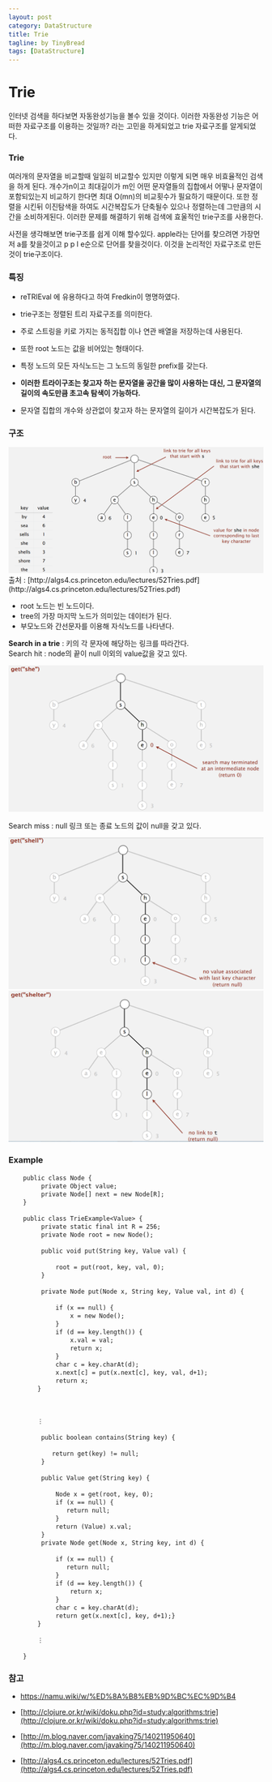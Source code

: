 ```yaml
---
layout: post
category: DataStructure
title: Trie
tagline: by TinyBread
tags: [DataStructure]
---
```



<!--more-->



  
# Trie

인터넷 검색을 하다보면 자동완성기능을 볼수 있을 것이다. 이러한 자동완성 기능은 어떠한 자료구조를 이용하는 것일까? 라는 고민을 하게되었고 trie 자료구조를 알게되었다.

### Trie


여러개의 문자열을 비교할때 일일히 비교할수 있지만 이렇게 되면 매우 비효율적인 검색을 하게 된다.
개수가n이고 최대길이가 m인 어떤 문자열들의 집합에서 어떻나 문자열이 포함되있는지 비교하기 한다면 최대 O(mn)의 비교횟수가 필요하기 때문이다. 또한 정렬을 시킨뒤 이진탐색을 하여도 시간복잡도가 단축될수 있으나 정렬하는데 그만큼의 시간을 소비하게된다. 이러한 문제를 해결하기 위해 검색에 효울적인 trie구조를 사용한다. 

사전을 생각해보면 trie구조를 쉽게 이해 할수있다. apple라는 단어를 찾으려면 가장먼저 a를 찾을것이고 p p l e순으로 단어를 찾을것이다. 이것을 논리적인 자료구조로 만든 것이 trie구조이다.

### 특징  
* reTRIEval 에 유용하다고 하여 Fredkin이 명명하였다. 

* trie구조는 정렬된 트리 자료구조를 의미한다.

* 주로 스트링을 키로 가지는 동적집합 이나 연관 배열을 저장하는데 사용된다. 

* 또한 root 노드는 값을 비어있는 형태이다.

* 특정 노드의 모든 자식노드는 그 노드의 동일한  prefix를 갖는다. 

* **이러한 트라이구조는 찾고자 하는 문자열을 공간을 많이 사용하는 대신, 그 문자열의 길이의 속도만큼 초고속 탐색이 가능하다.**

* 문자열 집합의 개수와 상관없이 찾고자 하는 문자열의 길이가 시간복잡도가 된다.


### 구조  


<img src="/assets/themes/Snail/img/DataStructure/Trie/trieExample.PNG" alt="">
출처 : [http://algs4.cs.princeton.edu/lectures/52Tries.pdf](http://algs4.cs.princeton.edu/lectures/52Tries.pdf)


* root 노드는 빈 노드이다.
* tree의 가장 마지막 노드가 의미있는 데이터가 된다.
* 부모노드와 간선문자를 이용해 자식노드를 나타낸다.

**Search in a trie** : 키의 각 문자에 해당하는 링크를 따라간다.<br>
Search hit : node의 끝이 null 이외의 value값을 갖고 있다.

<img src="/assets/themes/Snail/img/DataStructure/Trie/searchHit.PNG" alt="">




Search miss : null 링크 또는 종료 노드의 값이 null을 갖고 있다.

<img src="/assets/themes/Snail/img/DataStructure/Trie/searchMiss.PNG" alt="">



<img src="/assets/themes/Snail/img/DataStructure/Trie/searchMiss2.PNG" alt="">

### Example

		public class Node {
			 private Object value;
			 private Node[] next = new Node[R];
		}

		public class TrieExample<Value> {
			 private static final int R = 256;
			 private Node root = new Node();
			
			 public void put(String key, Value val) {

				 root = put(root, key, val, 0); 
			 }

			 private Node put(Node x, String key, Value val, int d) {
	
				 if (x == null) {
					 x = new Node();
				 }
				 if (d == key.length()) {
					 x.val = val; 
					 return x; 
				 }
				 char c = key.charAt(d);
				 x.next[c] = put(x.next[c], key, val, d+1);
				 return x;
			}
	

	
			⋮

			 public boolean contains(String key) {
		
			 	return get(key) != null; 
		   	 }
			
			 public Value get(String key) {

				 Node x = get(root, key, 0);
				 if (x == null) {
					return null;
				 }
				 return (Value) x.val;
			 }
			 private Node get(Node x, String key, int d) {

				 if (x == null) {
					return null;
				 }
				 if (d == key.length()) {
					 return x;
				 }
				 char c = key.charAt(d);
				 return get(x.next[c], key, d+1);}
			}
		
			⋮
	
		}



### 참고
* [https://namu.wiki/w/%ED%8A%B8%EB%9D%BC%EC%9D%B4 ](https://namu.wiki/w/%ED%8A%B8%EB%9D%BC%EC%9D%B4)

* [http://clojure.or.kr/wiki/doku.php?id=study:algorithms:trie](http://clojure.or.kr/wiki/doku.php?id=study:algorithms:trie)

* [http://m.blog.naver.com/javaking75/140211950640](http://m.blog.naver.com/javaking75/140211950640)

* [http://algs4.cs.princeton.edu/lectures/52Tries.pdf](http://algs4.cs.princeton.edu/lectures/52Tries.pdf)